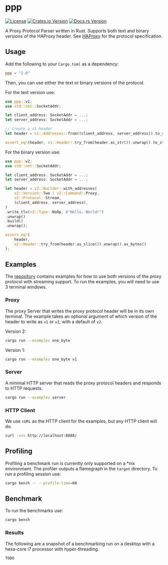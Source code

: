 # ppp
[![License](https://img.shields.io/badge/License-Apache%202.0-yellowgreen.svg)](https://opensource.org/licenses/Apache-2.0)
[![Crates.io Version](https://img.shields.io/crates/v/ppp.svg)](https://crates.io/crates/ppp)
[![Docs.rs Version](https://docs.rs/ppp/badge.svg)](https://docs.rs/ppp)

A Proxy Protocol Parser written in Rust. Supports both text and binary versions of the HAProxy header.
See [HAProxy](https://www.haproxy.org/download/1.8/doc/proxy-protocol.txt) for the protocol specification.

## Usage
Add the following to your `Cargo.toml` as a dependency:

```toml
ppp = "2.0"
```

Then, you can use either the text or binary versions of the protocol.

For the text version use:
```rust
use ppp::v1;
use std::net::SocketAddr;

let client_address: SocketAddr = ...;
let server_address: SocketAddr = ...;

// Create a v1 header
let header = v1::Addresses::from((client_address, server_address)).to_string();

assert_eq!(header, v1::Header::try_from(header.as_str()).unwrap().to_string());
```

For the binary version use:
```rust
use ppp::v2;
use std::net::SocketAddr;

let client_address: SocketAddr = ...;
let server_address: SocketAddr = ...;

let header = v2::Builder::with_addresses(
    v2::Version::Two | v2::Command::Proxy,
    v2::Protocol::Stream,
    (client_address, server_address),
)
.write_tlv(v2::Type::NoOp, b"Hello, World!")
.unwrap()
.build()
.unwrap();

assert_eq!(
    header,
    v2::Header::try_from(header.as_slice()).unwrap().as_bytes()
);
```

## Examples
The [repository](https://github.com/misalcedo/ppp) contains examples for how to use both versions of the proxy protocol with streaming support. To run the examples, you will need to use 3 terminal windows.

### Proxy
The proxy Server that writes the proxy protocol header will be in its own terminal. The example takes an optional argument of which version of the header to write as `v1` or `v2`, with a default of `v2`.

Version 2:
```bash
cargo run --examples one_byte
```

Version 1:
```bash
cargo run --examples one_byte v1
```

### Server
A minimal HTTP server that reads the proxy protocol headers and responds to HTTP requests.

```bash
cargo run --examples server
```

### HTTP Client
We use `cURL` as the HTTP client for the examples, but any HTTP client will do.

```bash
curl -vvv http://localhost:8888/
```

## Profiling
Profiling a benchmark run is currently only supported on a *nix environment. The profiler outputs a flamegraph in the `target` directory. To run a profiling session use:

```bash
cargo bench -- --profile-time=60
```

## Benchmark
To run the benchmarks use:

```bash
cargo bench
```

### Results
The following are a snapshot of a benchmarking run on a desktop with a hexa-core i7 processor with hyper-threading.

```bash
TODO
```
